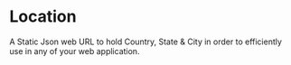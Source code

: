 # Location
A Static Json web URL to hold Country, State &amp; City in order to efficiently use in any of your web application.
